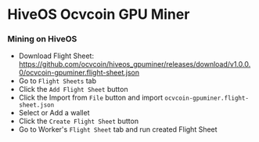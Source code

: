 # HiveOS Ocvcoin GPU Miner


### Mining on HiveOS

- Download Flight Sheet: <https://github.com/ocvcoin/hiveos_gpuminer/releases/download/v1.0.0.0/ocvcoin-gpuminer.flight-sheet.json>
- Go to `Flight Sheets` tab
- Click the `Add Flight Sheet` button
- Click the Import from `File` button and import `ocvcoin-gpuminer.flight-sheet.json` 
- Select or Add a wallet
- Click the `Create Flight Sheet` button
- Go to Worker's `Flight Sheet` tab and run created Flight Sheet


